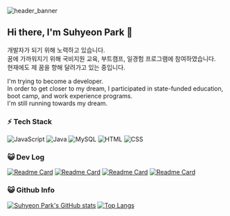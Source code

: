 <!-- Header -->
![header_banner](https://capsule-render.vercel.app/api?type=waving&color=2D3952)

<h2>Hi there, I'm Suhyeon Park 👋</h2>
<p>
    개발자가 되기 위해 노력하고 있습니다.<br>
    꿈에 가까워지기 위해 국비지원 교육, 부트캠프, 일경험 프로그램에 참여하였습니다.<br>
    현재에도 제 꿈을 향해 달려가고 있는 중입니다.
</p>

<p>
    I'm trying to become a developer.<br>
    In order to get closer to my dream, I participated in state-funded education, boot camp, and work experience programs.<br>
    I'm still running towards my dream.
</p>

<!-- Contents -->
<div>
<h3>⚡️ Tech Stack</h3>

![JavaScript](https://img.shields.io/badge/JavaScript-_?style=for-the-badge&logo=javascript&logoColor=black&color=%23F7DF1E) 
![Java](https://img.shields.io/badge/java-%23ED8B00.svg?style=for-the-badge&logo=openjdk&logoColor=white) 
![MySQL](https://img.shields.io/badge/MySQL-_?style=for-the-badge&logo=MySQL&logoColor=white&color=%234479A1) 
![HTML](https://img.shields.io/badge/HTML-_?style=for-the-badge&logo=HTML5&logoColor=white&color=%23E34F26) 
![CSS](https://img.shields.io/badge/CSS-_?style=for-the-badge&logo=CSS3&logoColor=white&color=%231572B6)

</div>


<div>
<h3>😺 Dev Log</h3>

[![Readme Card](https://github-readme-stats.vercel.app/api/pin/?username=psh0121&repo=kukbi_frontendProject_self)](https://github.com/psh0121/kukbi_frontendProject_self)
[![Readme Card](https://github-readme-stats.vercel.app/api/pin/?username=psh0121&repo=kukbi_frontendProject_recode)](https://github.com/psh0121/kukbi_frontendProject_recode)
[![Readme Card](https://github-readme-stats.vercel.app/api/pin/?username=psh0121&repo=kukbi_frontendProject_guide)](https://github.com/psh0121/kukbi_frontendProject_guide)
[![Readme Card](https://github-readme-stats.vercel.app/api/pin/?username=psh0121&repo=kukbi)](https://github.com/psh0121/kukbi)


</div>

<div align="left">
<h3>😺 Github Info</h3>
    
[![Suhyeon Park's GitHub stats](https://github-readme-stats.vercel.app/api?username=psh0121&count_private=true&show_icons=true&title_color=2D3952&text_color=ffffff&icon_color=2D3952&bg_color=4B89DC,5994DD,679FDF,76AAE1,84B5E3,92C0E5,A1CBE7)](https://github.com/psh0121)
[![Top Langs](https://github-readme-stats.vercel.app/api/top-langs/?username=psh0121&layout=compact&title_color=2D3952&text_color=ffffff&bg_color=4B89DC,5994DD,679FDF,76AAE1,84B5E3,92C0E5,A1CBE7)](https://github.com/psh0121)

</div>